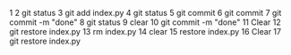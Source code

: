    1
   2 git status
   3  git add index.py
   4  git status
   5  git commit
   6  git commit
   7  git commit -m  "done"
   8  git status
   9  clear
  10  git commit -m  "done"
  11  Clear
  12  git restore index.py
  13  rm index.py
  14 clear
  15  restore index.py
  16  Clear
  17  git restore index.py